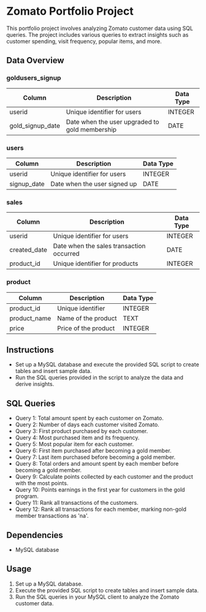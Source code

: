 # Zomato Portfolio Project

This portfolio project involves analyzing Zomato customer data using SQL queries. The project includes various queries to extract insights such as customer spending, visit frequency, popular items, and more.

## Data Overview

### goldusers_signup
| Column            | Description                                    | Data Type   |
|-------------------|------------------------------------------------|-------------|
| userid            | Unique identifier for users                    | INTEGER     |
| gold_signup_date  | Date when the user upgraded to gold membership | DATE        |

### users
| Column       | Description                           | Data Type  |
|--------------|---------------------------------------|------------|
| userid       | Unique identifier for users           | INTEGER    |
| signup_date  | Date when the user signed up          | DATE       |

### sales
| Column        | Description                                 | Data Type  |
|---------------|---------------------------------------------|------------|
| userid        | Unique identifier for users                 | INTEGER    |
| created_date  | Date when the sales transaction occurred    | DATE       |
| product_id    | Unique identifier for products              | INTEGER    |

### product
| Column        | Description            | Data Type  |
|---------------|------------------------|------------|
| product_id    | Unique identifier      | INTEGER    |
| product_name  | Name of the product    | TEXT       |
| price         | Price of the product   | INTEGER    |



## Instructions
- Set up a MySQL database and execute the provided SQL script to create tables and insert sample data.
- Run the SQL queries provided in the script to analyze the data and derive insights.

## SQL Queries
- Query 1: Total amount spent by each customer on Zomato.
- Query 2: Number of days each customer visited Zomato.
- Query 3: First product purchased by each customer.
- Query 4: Most purchased item and its frequency.
- Query 5: Most popular item for each customer.
- Query 6: First item purchased after becoming a gold member.
- Query 7: Last item purchased before becoming a gold member.
- Query 8: Total orders and amount spent by each member before becoming a gold member.
- Query 9: Calculate points collected by each customer and the product with the most points.
- Query 10: Points earnings in the first year for customers in the gold program.
- Query 11: Rank all transactions of the customers.
- Query 12: Rank all transactions for each member, marking non-gold member transactions as 'na'.

## Dependencies
- MySQL database

## Usage
1. Set up a MySQL database.
2. Execute the provided SQL script to create tables and insert sample data.
3. Run the SQL queries in your MySQL client to analyze the Zomato customer data.



